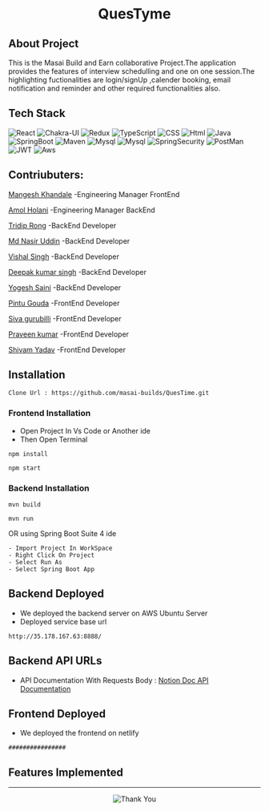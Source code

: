 # <h1 align="center"> QuesTyme</h1>


<h2>About Project</h2>
This is the Masai Build and Earn collaborative Project.The application provides the features of interview schedulling and one on one session.The highlighting fuctionalities are login/signUp ,calender booking, email notification and reminder and other required functionalities also.

## Tech Stack
![React](https://img.shields.io/static/v1?label=&message=React&color=blue&logo=react&logoColor=FFFFFF)
![Chakra-UI](https://img.shields.io/static/v1?label=&message=Chakra-UI&color=teal&logo=chakra-ui&logoColor=FFFFFF)
![Redux](https://img.shields.io/static/v1?label=&message=Redux&color=red&logo=Redux&logoColor=FFFFFF)
![TypeScript](https://img.shields.io/static/v1?label=&message=TypeScript&color=blue&logo=TypeScript&logoColor=FFFFFF)
![CSS](https://img.shields.io/static/v1?label=&message=CSS&color=red&logo=css3&logoColor=FFFFFF)
![Html](https://img.shields.io/static/v1?label=&message=HTML&color=blue&logo=Html5&logoColor=FFFFFF)
![Java](https://img.shields.io/static/v1?label=&message=Java&color=brown&logo=java8&logoColor=FFFFFF)
![SpringBoot](https://img.shields.io/static/v1?label=&message=SpringBoot&color=green&logo=springboot&logoColor=FFFFFF)
![Maven](https://img.shields.io/static/v1?label=&message=Maven&color=brown&logo=apachemaven&logoColor=FFFFFF)
![Mysql](https://img.shields.io/static/v1?label=&message=Mysql&color=lightblue&logo=mysql&logoColor=black)
![Mysql](https://img.shields.io/static/v1?label=&message=Hibernate&color=darkblue&logo=Hibernate&logoColor=FFFFFF)
![SpringSecurity](https://img.shields.io/static/v1?label=&message=SpringSecurity&color=lightGreen&logo=springsecurity&logoColor=FFFFFF)
![PostMan](https://img.shields.io/static/v1?label=&message=PostMan&color=orange&logo=postman&logoColor=FFFFFF)
![JWT](https://img.shields.io/static/v1?label=&message=JWT&color=000000&logo=JSON%20web%20tokens&logoColor=white)
![Aws](https://img.shields.io/static/v1?label=&message=Amazon_AWS&colorFF9900&logo=amazonaws&logoColor=white)

<h2>Contriubuters:</h2>
<p><a href="https://github.com/mangesh0712">Mangesh Khandale</a> -Engineering Manager FrontEnd</p>
<p><a href="https://github.com/amolholani">Amol Holani</a> -Engineering Manager BackEnd</p>
<p><a href="https://github.com/TridipRong">Tridip Rong</a> -BackEnd Developer</p>
<p><a href="https://github.com/mdnasirdmt">Md Nasir Uddin</a> -BackEnd Developer</p>
<p><a href="https://github.com/vishal9sep">Vishal Singh</a> -BackEnd Developer</p>
<p><a href="https://github.com/Dks-believer">Deepak kumar singh</a> -BackEnd Developer</p>
<p><a href="https://github.com/yogeshsaini21">Yogesh Saini</a> -BackEnd Developer</p> 
<p><a href="https://github.com/pintu8328">Pintu Gouda</a> -FrontEnd Developer</p>
<p><a href="https://github.com/sivagurubilli">Siva gurubilli</a> -FrontEnd Developer</p>
<p><a href="https://github.com/praveen021097">Praveen kumar</a> -FrontEnd Developer</p> 
<p><a href="https://github.com/shivamyadav07">Shivam Yadav</a> -FrontEnd Developer</p>



## Installation
```
Clone Url : https://github.com/masai-builds/QuesTime.git
```
### Frontend Installation
- Open Project In Vs Code or Another ide
- Then Open Terminal
```
npm install
```
```
npm start
```
### Backend Installation
```
mvn build
```
```
mvn run
```
OR using Spring Boot Suite 4 ide
```
- Import Project In WorkSpace
- Right Click On Project 
- Select Run As 
- Select Spring Boot App
```

## Backend Deployed
- We deployed the backend server on AWS Ubuntu Server
- Deployed service base url 
```
http://35.178.167.63:8888/
```
## Backend API URLs
- API Documentation With Requests Body : [Notion Doc API Documentation](https://thorn-dosa-8a5.notion.site/PRD-for-QuesTyme-8e42d6a51c87431ab9fa41893de670d8)

## Frontend Deployed 
- We deployed the frontend on netlify
```
################
```


## Features Implemented


<hr>

<p align="center">
  <img src="https://user-images.githubusercontent.com/59462773/224557904-419bda68-dc7c-4b0f-b484-71ac1342e0a7.png" alt="Thank You">
</p>

